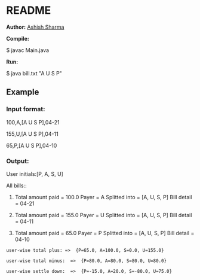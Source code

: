 # README

**Author:** [Ashish Sharma](http://www.accssharma.com)

**Compile:**

$ javac Main.java 

**Run:**

$ java bill.txt "A U S P"

## Example

### Input format:

100,A,[A U S P],04-21

155,U,[A U S P],04-11

65,P,[A U S P],04-10

### Output:

User initials:[P, A, S, U]

All bills:: 

  1. Total amount paid = 100.0	 Payer = A	 Splitted into = [A, U, S, P]	 Bill detail = 04-21

  2. Total amount paid = 155.0	 Payer = U	 Splitted into = [A, U, S, P]	 Bill detail = 04-11

  3. Total amount paid = 65.0	 Payer = P	 Splitted into = [A, U, S, P]	 Bill detail = 04-10


	user-wise total plus: =>  {P=65.0, A=100.0, S=0.0, U=155.0}

	user-wise total minus:  =>  {P=80.0, A=80.0, S=80.0, U=80.0}

	user-wise settle down:  =>  {P=-15.0, A=20.0, S=-80.0, U=75.0}


